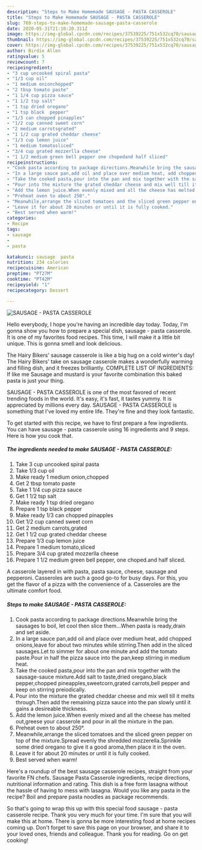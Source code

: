 ```yaml
---
description: "Steps to Make Homemade SAUSAGE - PASTA CASSEROLE"
title: "Steps to Make Homemade SAUSAGE - PASTA CASSEROLE"
slug: 769-steps-to-make-homemade-sausage-pasta-casserole
date: 2020-05-31T21:10:20.311Z
image: https://img-global.cpcdn.com/recipes/37539225/751x532cq70/sausage-pasta-casserole-recipe-main-photo.jpg
thumbnail: https://img-global.cpcdn.com/recipes/37539225/751x532cq70/sausage-pasta-casserole-recipe-main-photo.jpg
cover: https://img-global.cpcdn.com/recipes/37539225/751x532cq70/sausage-pasta-casserole-recipe-main-photo.jpg
author: Birdie Allen
ratingvalue: 5
reviewcount: 7
recipeingredient:
- "3 cup uncooked spiral pasta"
- "1/3 cup oil"
- "1 medium onionchopped"
- "2 tbsp tomato paste"
- "1 1/4 cup pizza sauce"
- "1 1/2 tsp salt"
- "1 tsp dried oregano"
- "1 tsp black  pepper"
- "1/3 can chopped pinapples"
- "1/2 cup canned sweet corn"
- "2 medium carrotsgrated"
- "1 1/2 cup grated cheddar cheese"
- "1/3 cup lemon juice"
- "1 medium tomatosliced"
- "3/4 cup grated mozzerlla cheese"
- "1 1/2 medium green bell pepper one chopedand half sliced"
recipeinstructions:
- "Cook pasta according to package directions.Meanwhile bring the sausages to boil, let cool then slice them...When pasta is ready,drain and set aside."
- "In a large sauce pan,add oil and place over medium heat, add chopped onions,leave for about two minutes while stirring.Then add in the sliced sausages.Let to simmer for about one minute and add the tomato paste.Pour in half the pizza sauce into the pan,keep stirring in medium heat."
- "Take the cooked pasta,pour into the pan and mix together with the sausage-sauce mixture.Add salt to taste,dried oregano,black pepper,chopped pineapples,sweetcorn,grated carrots,bell pepper and keep on stirring preiodically."
- "Pour into the mixture the grated cheddar cheese and mix well till it melts through.Then add the remaining pizza sauce into the pan slowly until it gains a desireable thickness."
- "Add the lemon juice.When evenly mixed and all the cheese has melted out,greese your casserole and pour in all the mixture in the pan."
- "Preheat oven to about 250°."
- "Meanwhile,arrange the sliced tomatoes and the sliced green pepper on top of the mixture.Spread evenly the shredded mozzerella.Sprinkle some dried oregano to give it a good aroma,then place it in the oven."
- "Leave it for about 20 minutes or until it is fully cooked."
- "Best served when warm!"
categories:
- Recipe
tags:
- sausage
- 
- pasta

katakunci: sausage  pasta 
nutrition: 234 calories
recipecuisine: American
preptime: "PT27M"
cooktime: "PT42M"
recipeyield: "1"
recipecategory: Dessert

---
```



![SAUSAGE - PASTA CASSEROLE](https://img-global.cpcdn.com/recipes/37539225/751x532cq70/sausage-pasta-casserole-recipe-main-photo.jpg)

Hello everybody, I hope you're having an incredible day today. Today, I'm gonna show you how to prepare a special dish, sausage - pasta casserole. It is one of my favorites food recipes. This time, I will make it a little bit unique. This is gonna smell and look delicious.

The Hairy Bikers&#39; sausage casserole is like a big hug on a cold winter&#39;s day! The Hairy Bikers&#39; take on sausage casserole makes a wonderfully warming and filling dish, and it freezes brilliantly. COMPLETE LIST OF INGREDIENTS: If like me Sausage and mustard is your favorite combination this baked pasta is just your thing.

SAUSAGE - PASTA CASSEROLE is one of the most favored of recent trending foods in the world. It's easy, it's fast, it tastes yummy. It is appreciated by millions every day. SAUSAGE - PASTA CASSEROLE is something that I've loved my entire life. They're fine and they look fantastic.


To get started with this recipe, we have to first prepare a few ingredients. You can have sausage - pasta casserole using 16 ingredients and 9 steps. Here is how you cook that.

<!--inarticleads1-->

##### The ingredients needed to make SAUSAGE - PASTA CASSEROLE:

1. Take 3 cup uncooked spiral pasta
1. Take 1/3 cup oil
1. Make ready 1 medium onion,chopped
1. Get 2 tbsp tomato paste
1. Take 1 1/4 cup pizza sauce
1. Get 1 1/2 tsp salt
1. Make ready 1 tsp dried oregano
1. Prepare 1 tsp black  pepper
1. Make ready 1/3 can chopped pinapples
1. Get 1/2 cup canned sweet corn
1. Get 2 medium carrots,grated
1. Get 1 1/2 cup grated cheddar cheese
1. Prepare 1/3 cup lemon juice
1. Prepare 1 medium tomato,sliced
1. Prepare 3/4 cup grated mozzerlla cheese
1. Prepare 1 1/2 medium green bell pepper, one choped.and half sliced.


A casserole layered in with pasta, pasta sauce, cheese, sausage and pepperoni. Casseroles are such a good go-to for busy days. For this, you get the flavor of a pizza with the convenience of a. Casseroles are the ultimate comfort food. 

<!--inarticleads2-->

##### Steps to make SAUSAGE - PASTA CASSEROLE:

1. Cook pasta according to package directions.Meanwhile bring the sausages to boil, let cool then slice them...When pasta is ready,drain and set aside.
1. In a large sauce pan,add oil and place over medium heat, add chopped onions,leave for about two minutes while stirring.Then add in the sliced sausages.Let to simmer for about one minute and add the tomato paste.Pour in half the pizza sauce into the pan,keep stirring in medium heat.
1. Take the cooked pasta,pour into the pan and mix together with the sausage-sauce mixture.Add salt to taste,dried oregano,black pepper,chopped pineapples,sweetcorn,grated carrots,bell pepper and keep on stirring preiodically.
1. Pour into the mixture the grated cheddar cheese and mix well till it melts through.Then add the remaining pizza sauce into the pan slowly until it gains a desireable thickness.
1. Add the lemon juice.When evenly mixed and all the cheese has melted out,greese your casserole and pour in all the mixture in the pan.
1. Preheat oven to about 250°.
1. Meanwhile,arrange the sliced tomatoes and the sliced green pepper on top of the mixture.Spread evenly the shredded mozzerella.Sprinkle some dried oregano to give it a good aroma,then place it in the oven.
1. Leave it for about 20 minutes or until it is fully cooked.
1. Best served when warm!


Here&#39;s a roundup of the best sausage casserole recipes, straight from your favorite FN chefs. Sausage Pasta Casserole ingredients, recipe directions, nutritional information and rating. This dish is a free form lasagna without the hassle of having to mess with lasagna. Would you like any pasta in the recipe? Boil and prepare pasta noodles as package recommends. 

So that's going to wrap this up with this special food sausage - pasta casserole recipe. Thank you very much for your time. I'm sure that you will make this at home. There is gonna be more interesting food at home recipes coming up. Don't forget to save this page on your browser, and share it to your loved ones, friends and colleague. Thank you for reading. Go on get cooking!
